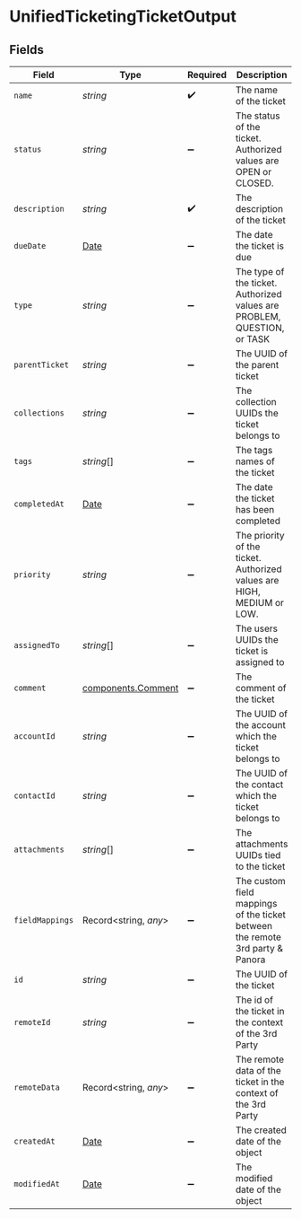 # UnifiedTicketingTicketOutput


## Fields

| Field                                                                                         | Type                                                                                          | Required                                                                                      | Description                                                                                   |
| --------------------------------------------------------------------------------------------- | --------------------------------------------------------------------------------------------- | --------------------------------------------------------------------------------------------- | --------------------------------------------------------------------------------------------- |
| `name`                                                                                        | *string*                                                                                      | :heavy_check_mark:                                                                            | The name of the ticket                                                                        |
| `status`                                                                                      | *string*                                                                                      | :heavy_minus_sign:                                                                            | The status of the ticket. Authorized values are OPEN or CLOSED.                               |
| `description`                                                                                 | *string*                                                                                      | :heavy_check_mark:                                                                            | The description of the ticket                                                                 |
| `dueDate`                                                                                     | [Date](https://developer.mozilla.org/en-US/docs/Web/JavaScript/Reference/Global_Objects/Date) | :heavy_minus_sign:                                                                            | The date the ticket is due                                                                    |
| `type`                                                                                        | *string*                                                                                      | :heavy_minus_sign:                                                                            | The type of the ticket. Authorized values are PROBLEM, QUESTION, or TASK                      |
| `parentTicket`                                                                                | *string*                                                                                      | :heavy_minus_sign:                                                                            | The UUID of the parent ticket                                                                 |
| `collections`                                                                                 | *string*                                                                                      | :heavy_minus_sign:                                                                            | The collection UUIDs the ticket belongs to                                                    |
| `tags`                                                                                        | *string*[]                                                                                    | :heavy_minus_sign:                                                                            | The tags names of the ticket                                                                  |
| `completedAt`                                                                                 | [Date](https://developer.mozilla.org/en-US/docs/Web/JavaScript/Reference/Global_Objects/Date) | :heavy_minus_sign:                                                                            | The date the ticket has been completed                                                        |
| `priority`                                                                                    | *string*                                                                                      | :heavy_minus_sign:                                                                            | The priority of the ticket. Authorized values are HIGH, MEDIUM or LOW.                        |
| `assignedTo`                                                                                  | *string*[]                                                                                    | :heavy_minus_sign:                                                                            | The users UUIDs the ticket is assigned to                                                     |
| `comment`                                                                                     | [components.Comment](../../models/components/comment.md)                                      | :heavy_minus_sign:                                                                            | The comment of the ticket                                                                     |
| `accountId`                                                                                   | *string*                                                                                      | :heavy_minus_sign:                                                                            | The UUID of the account which the ticket belongs to                                           |
| `contactId`                                                                                   | *string*                                                                                      | :heavy_minus_sign:                                                                            | The UUID of the contact which the ticket belongs to                                           |
| `attachments`                                                                                 | *string*[]                                                                                    | :heavy_minus_sign:                                                                            | The attachments UUIDs tied to the ticket                                                      |
| `fieldMappings`                                                                               | Record<string, *any*>                                                                         | :heavy_minus_sign:                                                                            | The custom field mappings of the ticket between the remote 3rd party & Panora                 |
| `id`                                                                                          | *string*                                                                                      | :heavy_minus_sign:                                                                            | The UUID of the ticket                                                                        |
| `remoteId`                                                                                    | *string*                                                                                      | :heavy_minus_sign:                                                                            | The id of the ticket in the context of the 3rd Party                                          |
| `remoteData`                                                                                  | Record<string, *any*>                                                                         | :heavy_minus_sign:                                                                            | The remote data of the ticket in the context of the 3rd Party                                 |
| `createdAt`                                                                                   | [Date](https://developer.mozilla.org/en-US/docs/Web/JavaScript/Reference/Global_Objects/Date) | :heavy_minus_sign:                                                                            | The created date of the object                                                                |
| `modifiedAt`                                                                                  | [Date](https://developer.mozilla.org/en-US/docs/Web/JavaScript/Reference/Global_Objects/Date) | :heavy_minus_sign:                                                                            | The modified date of the object                                                               |